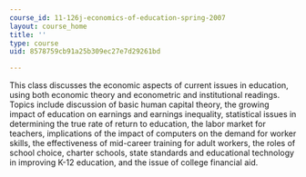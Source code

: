 ```yaml
---
course_id: 11-126j-economics-of-education-spring-2007
layout: course_home
title: ''
type: course
uid: 8578759cb91a25b309ec27e7d29261bd

---
```

This class discusses the economic aspects of current issues in education, using both economic theory and econometric and institutional readings. Topics include discussion of basic human capital theory, the growing impact of education on earnings and earnings inequality, statistical issues in determining the true rate of return to education, the labor market for teachers, implications of the impact of computers on the demand for worker skills, the effectiveness of mid-career training for adult workers, the roles of school choice, charter schools, state standards and educational technology in improving K-12 education, and the issue of college financial aid.
